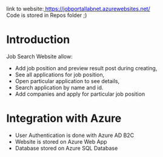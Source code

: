 link to website:[<span style="color:blue"> https://jobportallabnet.azurewebsites.net/</span>](https://jobportallabnet.azurewebsites.net/)<br/>
Code is stored in Repos folder ;)

# Introduction 
Job Search Website allow: <br/>
- Add job position and preview result post during creating,<br/>
- See all applications for job position,<br/>
- Open particular application to see details,<br/>
- Search application by name and id. <br/>
- Add companies and apply for particular job position<br/>

# Integration with Azure
- User Authentication is done with Azure AD B2C<br/>
- Website is stored on Azure Web App<br/>
- Database  stored on Azure SQL Database<br/>
